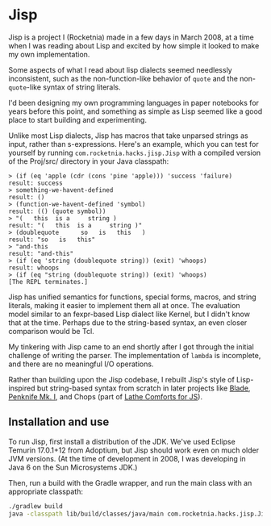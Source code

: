 # Jisp

Jisp is a project I (Rocketnia) made in a few days in March 2008, at a time when I was reading about Lisp and excited by how simple it looked to make my own implementation.

Some aspects of what I read about lisp dialects seemed needlessly inconsistent, such as the non-function-like behavior of `quote` and the non-`quote`-like syntax of string literals.

I'd been designing my own programming languages in paper notebooks for years before this point, and something as simple as Lisp seemed like a good place to start building and experimenting.

Unlike most Lisp dialects, Jisp has macros that take unparsed strings as input, rather than s-expressions. Here's an example, which you can test for yourself by running `com.rocketnia.hacks.jisp.Jisp` with a compiled version of the Proj/src/ directory in your Java classpath:

```
> (if (eq 'apple (cdr (cons 'pine 'apple))) 'success 'failure)
result: success
> something-we-havent-defined
result: ()
> (function-we-havent-defined 'symbol)
result: (() (quote symbol))
> "(   this  is a     string )
result: "(   this  is a     string )"
> (doublequote      so   is   this   )
result: "so   is   this"
> "and-this
result: "and-this"
> (if (eq 'string (doublequote string)) (exit) 'whoops)
result: whoops
> (if (eq "string (doublequote string)) (exit) 'whoops)
[The REPL terminates.]
```

Jisp has unified semantics for functions, special forms, macros, and string literals, making it easier to implement them all at once. The evaluation model similar to an fexpr-based Lisp dialect like Kernel, but I didn't know that at the time. Perhaps due to the string-based syntax, an even closer comparison would be Tcl.

My tinkering with Jisp came to an end shortly after I got through the initial challenge of writing the parser. The implementation of `lambda` is incomplete, and there are no meaningful I/O operations.

Rather than building upon the Jisp codebase, I rebuilt Jisp's style of Lisp-inspired but string-based syntax from scratch in later projects like [Blade](https://github.com/rocketnia/blade), [Penknife Mk. I](https://github.com/rocketnia/penknife), and Chops (part of [Lathe Comforts for JS](https://github.com/lathe/lathe-comforts-for-js)).


## Installation and use

To run Jisp, first install a distribution of the JDK. We've used Eclipse Temurin 17.0.1+12 from Adoptium, but Jisp should work even on much older JVM versions. (At the time of development in 2008, I was developing in Java 6 on the Sun Microsystems JDK.)

Then, run a build with the Gradle wrapper, and run the main class with an appropriate classpath:

```bash
./gradlew build
java -classpath lib/build/classes/java/main com.rocketnia.hacks.jisp.Jisp
```
